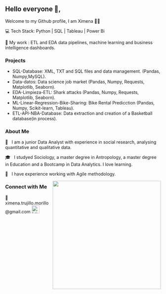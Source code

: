## Hello everyone 👋, 

Welcome to my Github profile, I am Ximena 👩‍💻


 💻 Tech Stack: Python | SQL | Tableau | Power Bi
 
 🔧 My work : ETL and EDA data pipelines, machine learning and business intelligence dashboards.

<h3> Projects </h3>

- SQL-Database: XML, TXT and SQL files and data management. (Pandas, Numpy,MySQL).
- Data-datos: Data science job market (Pandas, Numpy, Requests, Matplotlib, Seaborn).
- EDA-Limpieza-ETL: Shark attacks (Pandas, Numpy, Requests, Matplotlib, Seaborn).
- ML-Linear-Regression-Bike-Sharing: Bike Rental Predicction (Pandas, Numpy, Scikit-learn, Tableau).
- ETL-API-NBA-Database: Data extraction and creation of a Basketball database(in process).

<h3> About Me </h3>

 🔭 &nbsp; I am a junior Data Analyst with experience in social research, analysing quantitative and qualitative data.

 🎓 &nbsp; I studyed Sociology, a master degree in Antropology, a master degree in Education and a Bootcamp in Data Analytics. I love learning.

 🔄 &nbsp; I have experience working with Agile methodology.


<img src="https://cdn.dribbble.com/users/355439/screenshots/1636997/media/a16042d19ae1db48e7f02303725a6ee4.gif" width="350" align='right'>






<h3> Connect with Me </h3>
📧 ximena.trujillo.morillo@gmail.com

<a href="https://www.linkedin.com/in/ximenatrujillom/">
 
  <img src="https://www.vectorlogo.zone/logos/linkedin/linkedin-icon.svg" alt= "https://www.linkedin.com/in/ximenatrujillom/" height="25" width="25">
</a>

